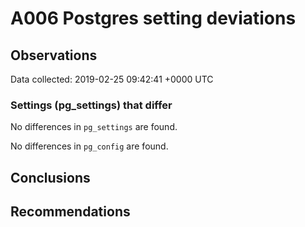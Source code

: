 # A006 Postgres setting deviations #

## Observations ##
Data collected: 2019-02-25 09:42:41 +0000 UTC  

### Settings (pg_settings) that differ ###

No differences in `pg_settings` are found.


No differences in `pg_config` are found.



## Conclusions ##


## Recommendations ##

